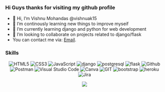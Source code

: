 


### Hi Guys thanks for visiting my github profile

- 👋 Hi, I’m Vishnu Mohandas @vishnuak15
- 👀 I’m continously learning new things to improve myseif
- 🌱 I’m currently learning django and python for web development
- 💞️ I’m looking to collaborate on projects related to django/flask
- You can contact me via: [Email](mailto:vishnuak15@gmail.com).




  




### Skills
<p align="center">
<img alt="HTML5" src="https://img.shields.io/badge/html5-%23fca9ae.svg?style=for-the-badge&logo=HTML5&logoColor=orange&color=white"/>
<img alt="CSS3" src="https://img.shields.io/badge/css3-%23ffd2ce.svg?style=for-the-badge&logo=css3&logoColor=blue&color=white"/>
<img alt="JavaScript" src="https://img.shields.io/badge/javascript-%23e4626b.svg?style=for-the-badge&logo=javascript&logoColor=yellow&color=white"/>
<img alt="django" src="https://img.shields.io/badge/django-%23f2ca61.svg?style=for-the-badge&logo=django&logoColor=darkgreen&color=white"/>
<img alt="postgresql" src="https://img.shields.io/badge/postgresql-%23f2ca61.svg?style=for-the-badge&logo=postgresql&logoColor=black&color=white"/>
<img alt="flask" src="https://img.shields.io/badge/flask-%23f2ca61.svg?style=for-the-badge&logo=flask&logoColor=black&color=white"/>
<img alt="Github" src="https://img.shields.io/badge/github-%23e4626b.svg?style=for-the-badge&logo=github&logoColor=140200&color=white"/>
<img alt="Postman" src="https://img.shields.io/badge/Postman-%23e4626b.svg?style=for-the-badge&logo=Postman&logoColor=orange&color=white"/>
<img alt="Visual Studio Code" src="https://img.shields.io/badge/Visual Studio Code-f2ca61.svg?style=for-the-badge&logo=visual-studio-code&logoColor=blue&color=white"/>
<img alt="Canva" src="https://img.shields.io/badge/Canva-f2ca61.svg?style=for-the-badge&logo=canva&logoColor=319DA0&color=white"/>
<img alt="GIT" src="https://img.shields.io/badge/git-f2ca61.svg?style=for-the-badge&logo=git&logoColor=orange&color=white"/>
<img alt="bootstrap" src="https://img.shields.io/badge/bootstrap-f2ca61.svg?style=for-the-badge&logo=bootstrap&logoColor=darkviolet&color=white"/>
<img alt="heroku" src="https://img.shields.io/badge/heroku-f2ca61.svg?style=for-the-badge&logo=heroku&logoColor=darkviolet&color=white"/>
<img alt="Jira" src="https://img.shields.io/badge/jira-f2ca61.svg?style=for-the-badge&logo=jira&logoColor=blue&color=white"/>
</p>


<div align="center">
  <img src="https://github-readme-stats.vercel.app/api/top-langs/?username=vishnuak15&layout=compact" />
</div>




<!---
vishnuak15/vishnuak15 is a ✨ special ✨ repository because its `README.md` (this file) appears on your GitHub profile.
You can click the Preview link to take a look at your changes.
--->
